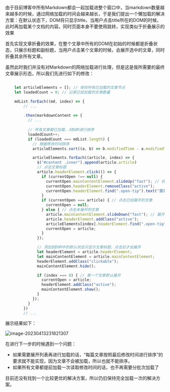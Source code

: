 由于目前博客中所有Markdown都会一起加载进整个窗口中，当markdown数量越来越多的时候，通过网络加载的时间会越来越长，于是我们提出一个懒加载的解决方案：在默认状态下，DOM将只显示title，当用户点击title所在的DOM的时候，此时再加载某个文档的内容。同时页面本身不要使用跳转，实现类似于折叠展示的效果

首先实现文章折叠的效果，在整个文章中所有的DOM在初始的时候都是折叠状态，只展示标题和副标题，当用户点击某个文章的时候，会展开选中的文章，同时折叠其余所有文章。 

虽然此时我们并没有对Markdown的网络加载进行处理，但是这是我所需要的最终文章展示形态，所以我们先进行如下的修改：

~~~js

    let articleElements = []; // 保存所有已加载的文章节点
    let loadedCount = 0; // 记录已经加载的文章数量

    mdList.forEach((md, index) => {
        // ... 
        
        .then(markdownContent => {
          // ...
            
          // 所有文章都已加载，对DOM进行排序
          loadedCount++;
          if (loadedCount === mdList.length) {
            // 根据修改时间排序
            articleElements.sort((a, b) => b.modifiedTime - a.modifiedTime); 

            articleElements.forEach((article, index) => {
              $("#content .inner").append(article.article)
              // 点击文章标题
              article.headerElement.click(() => {
                if (currentOpen !== null) {
                  currentOpen.mainContentElement.slideUp("fast"); // 折叠当前展开的文章
                  currentOpen.headerElement.removeClass("active");
                  currentOpen.headerElement.find(".open-tip").text("展开文章"); // 修改已展开文章的提示信息
                }
                if (currentOpen === article) { // 点击已经展开的文章
                  currentOpen = null;
                } else { // 点击未展开的文章
                  article.mainContentElement.slideDown("fast"); // 展开当前点击的文章
                  article.headerElement.addClass("active");
                  articleElements[index].headerElement.find(".open-tip").text("收起文章"); // 修改已展开文章的提示信息
                  currentOpen = article;
                }
              });

              // 添加到DOM中的默认状态只显示文章标题，点击后才会展开
              let headerElement = article.headerElement;
              let mainContentElement = article.mainContentElement;
              headerElement.addClass("clickable");
              mainContentElement.hide();

              if (index === 0) { // 第一个文章默认展开
                currentOpen = article;
                headerElement.addClass("active");
                mainContentElement.show();
              }
            });
          }
        })
        // ...
~~~

展示结果如下：

![image-20230413231821307](.\img\image-20230413231821307.png)

在进行下一步的时候遇到一个问题：

- 如果需要展开列表再进行加载的话，“每篇文章按照最后修改时间进行排序”的要求就不能实现，因为文章不会被加载，所以也就不能排序。
- 如果所有文章都提前加载一次读取修改时间的话，也不再需要分批次加载了

目前还没有找到一个比较更优的解决方案，所以仍旧保持完全加载一次的解决方案。
